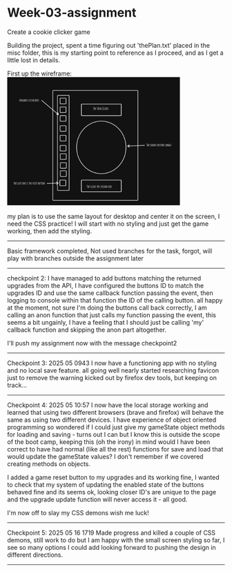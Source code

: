 # Week-03-assignment

Create a cookie clicker game

Building the project, spent a time figuring out 'thePlan.txt' placed in the misc folder, this is my starting point to reference as I proceed, and as I get a little lost in details.

First up the wireframe:<br>
<img src="./misc/CookieClickerWireframe.png" width="400">

my plan is to use the same layout for desktop and center it on the screen, I need the CSS practice!
I will start with no styling and just get the game working, then add the styling.

---

Basic framework completed, Not used branches for the task, forgot, will play with branches outside the assignment later

---

checkpoint 2: I have managed to add buttons matching the returned upgrades from the API, I have configured the buttons ID to match the upgrades ID and use the same callback function passing the event, then logging to console within that function the ID of the calling button.
all happy at the moment, not sure I'm doing the buttons call back correctly, I am calling an anon function that just calls my function passing the event, this seems a bit ungainly, I have a feeling that I should just be calling 'my' callback function and skipping the anon part altogether.

I'll push my assignment now with the message checkpoint2

---

Checkpoint 3: 2025 05 0943
I now have a functioning app with no styling and no local save feature.
all going well nearly started researching favicon just to remove the warning kicked out by firefox dev tools, but keeping on track...

---

Checkpoint 4: 2025 05 10:57
I now have the local storage working and learned that using two different browsers (brave and firefox) will behave the same as using two different devices.
I have experience of object oriented programming so wondered if I could just give my gameState object methods for loading and saving - turns out I can but I know this is outside the scope of the boot camp, keeping this (oh the irony) in mind would I have been correct to have had normal (like all the rest) functions for save and load that would update the gameState values? I don't remember if we covered creating methods on objects.

I added a game reset button to my upgrades and its working fine, I wanted to check that my system of updating the enabled state of the buttons behaved fine and its seems ok, looking closer ID's are unique to the page and the upgrade update function will never access it - all good.

I'm now off to slay my CSS demons wish me luck!

---

Checkpoint 5: 2025 05 16 1719
Made progress and killed a couple of CSS demons, still work to do but I am happy with the small screen styling so far, I see so many options I could add looking forward to pushing the design in different directions.

---
